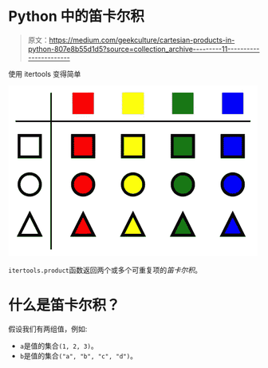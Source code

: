 # Python 中的笛卡尔积

> 原文：<https://medium.com/geekculture/cartesian-products-in-python-807e8b55d1d5?source=collection_archive---------11----------------------->

使用 itertools 变得简单

![](img/c41b1bbd94e0127e9425ea2a75cd5bdf.png)

`itertools.product`函数返回两个或多个可重复项的*笛卡尔积*。

# 什么是笛卡尔积？

假设我们有两组值，例如:

*   `a`是值的集合`(1, 2, 3)`。
*   `b`是值的集合`("a", "b", "c", "d")`。